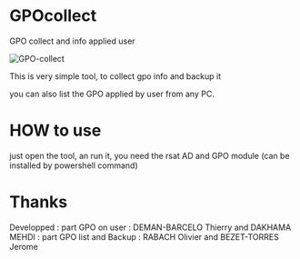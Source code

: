 # GPOcollect
GPO collect and info applied user

![GPO-collect](https://user-images.githubusercontent.com/49924401/90909948-da1c0f80-e3d6-11ea-9827-9a66bcdbb97c.gif)


This is very simple tool, to collect gpo info and backup it

you can also list the GPO applied by user from any PC.

# HOW to use 

just open the tool, an run it, you need the rsat AD and GPO module (can be installed by powershell command)

# Thanks 

Developped : part GPO on user : DEMAN-BARCELO Thierry and DAKHAMA MEHDI
           : part GPO list and Backup : RABACH Olivier and BEZET-TORRES Jerome
